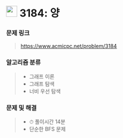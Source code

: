 # <img src="https://d2gd6pc034wcta.cloudfront.net/tier/9.svg" width="30">  3184: 양

### 문제 링크

> https://www.acmicpc.net/problem/3184



### 알고리즘 분류

>- 그래프 이론
>- 그래프 탐색
>- 너비 우선 탐색



### 문제 및 해결

>- ⏱ 풀이시간 14분
>- 단순한 BFS 문제

